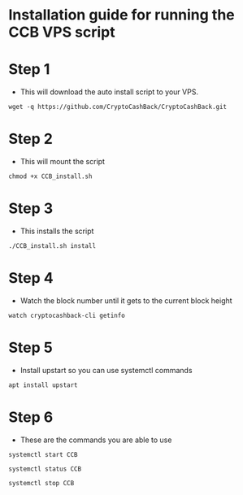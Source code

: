 # Installation guide for running the CCB VPS script
# Step 1
  * This will download the auto install script to your VPS.
```    
wget -q https://github.com/CryptoCashBack/CryptoCashBack.git

```
# Step 2
  * This will mount the script 
```
chmod +x CCB_install.sh

```
# Step 3
  * This installs the script
```
./CCB_install.sh install

```
# Step 4
  * Watch the block number until it gets to the current block height
```
watch cryptocashback-cli getinfo

```

# Step 5
  * Install upstart so you can use systemctl commands
```    
apt install upstart

```
# Step 6
  * These are the commands you are able to use
```    
systemctl start CCB

systemctl status CCB

systemctl stop CCB

```
